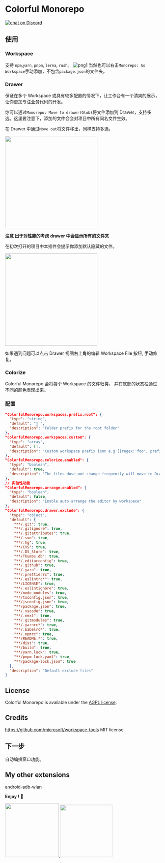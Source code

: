 # Colorful Monorepo

 <a href="https://github.com/deskbtm/colorful-monorepo/issues">
      <img src="https://img.shields.io/bitbucket/issues/deskbtm/colorful-monorepo?style=flat" alt="chat on Discord">
</a>

## 使用

### Workspace

支持 `npm`,`yarn`, `pnpm`, `lerna`, `rush`。
![png1](https://s2.loli.net/2022/05/16/PV1iEJAOf3KS8yC.gif)
当然也可以右击`Monorepo: As Workspace`手动添加，不包含`package.json`的文件夹。

### Drawer

保证在多个 Workspace 或具有较多配置的情况下，让工作台有一个清爽的展示，让你更加专注业务代码的开发。

你可以通过`Monorepo: Move to drawer(Glob)`将文件添加到 Drawer，支持多选。这里要注意下，添加的文件会会对项目中所有同名文件生效。

在 Drawer 中通过`Move out`将文件移出，同样支持多选。

<a href="https://sm.ms/image/6aqes9G8UjCbK4z" target="_blank"><img width="300" src="https://s2.loli.net/2022/05/16/6aqes9G8UjCbK4z.gif" ></a>

**注意 出于对性能的考虑 drawer 中会显示所有的文件夹**

在初次打开的项目中本插件会提示你添加默认隐藏的文件。

<a href="https://sm.ms/image/7UVxQepwirJk9tW" target="_blank"><img width="300" src="https://s2.loli.net/2022/05/16/7UVxQepwirJk9tW.png" ></a>

如果遇到问题可以点击 Drawer 视图右上角的编辑 Workspace File 按钮, 手动修复。

### Colorize

Colorful Monorepo 会将每个 Workspace 的文件归类， 并在底部的状态栏通过不同的颜色表现出来。

### 配置

```json
"ColorfulMonorepo.workspaces.prefix.root": {
  "type": "string",
  "default": "🌱 ",
  "description": "Folder prefix for the root folder"
},
"ColorfulMonorepo.workspaces.custom": {
  "type": "array",
  "default": [],
  "description": "Custom workspace prefix icon e.g [{regex:'foo', prefix:'🥳 '}, {regex:'bar', prefix:' 🖖🏻'}]"
},
"ColorfulMonorepo.colorize.enabled": {
  "type": "boolean",
  "default": true,
  "description": "The files dose not change frequently will move to Drawer"
},
// 实验性功能
"ColorfulMonorepo.arrange.enabled": {
  "type": "boolean",
  "default": false,
  "description": "Enable auto arrange the editor by workspace"
},
"ColorfulMonorepo.drawer.exclude": {
  "type": "object",
  "default": {
    "**/.git": true,
    "**/.gitignore": true,
    "**/.gitattributes": true,
    "**/.svn": true,
    "**/.hg": true,
    "**/CVS": true,
    "**/.DS_Store": true,
    "**/Thumbs.db": true,
    "**/.editorconfig": true,
    "**/.github": true,
    "**/.yarn": true,
    "**/.prettierrc": true,
    "**/.eslintrc*": true,
    "**/LICENSE": true,
    "**/.eslintignore": true,
    "**/node_modules": true,
    "**/tsconfig.json": true,
    "**/jsconfig.json": true,
    "**/package.json": true,
    "**/.vscode": true,
    "**/.next": true,
    "**/.gitmodules": true,
    "**/.yarnrc*": true,
    "**/.babelrc*": true,
    "**/.npmrc": true,
    "**/README.*": true,
    "**/dist": true,
    "**/build": true,
    "**/yarn.lock": true,
    "**/pnpm-lock.yaml": true,
    "**/package-lock.json": true
  },
  "description": "Default exclude files"
}

```

## License

Colorful Monorepo is available under the [AGPL license](https://github.com/deskbtm/colorful-monorepo/blob/main/LICENSE).

## Credits

https://github.com/microsoft/workspace-tools MIT license

## 下一步

自动编排窗口功能。

## My other extensions

[android-adb-wlan](https://marketplace.visualstudio.com/items?itemName=HanWang.android-adb-wlan)

**Enjoy !** 🖖

<div>
<a href="https://www.buymeacoffee.com/Nawbc">
  <img src="https://s2.loli.net/2022/04/15/54EHkb2fCrBoFua.png" width="175"/>
</a>
<img width="170" src="https://s2.loli.net/2022/05/16/ikM3QeuOAWaP4dR.jpg">
</div>
